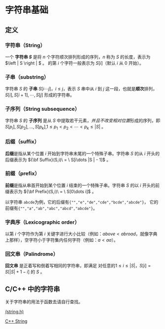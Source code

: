 # 字符串基础

## 定义

### 字符串（String）

一个 **字符串 $S$** 是将 $n$ 个字符顺次排列形成的序列，$n$ 称为 $S$ 的长度，表示为 $\left | S \right | $ 。 的第 $i$ 个字符一般表示为 $S[i]$（默认 $i$ 从 $0$ 开始）。

### 子串（substring）

字符串 $S$ 的 **子串** $S[i\cdots j]$，$i \leqslant j$，表示 $S$ 串中从 $i$ 到 $j$ 这一段，也就是**顺次**排列，$S[i],S[i+1],\cdots,S[j]$ 形成的字符串。

### 子序列（String subsequence）

字符串 $S$ 的 **子序列** 是从 $S$ 中提取若干元素，*并且不改变相对位置*形成的序列，即 $S[p_{i}], S[p_{2}],\dots,S[p_{k}]$,$1 \leqslant p_{1} < p_{2} < \cdots < p_{k} \leqslant |S|$ 。

### 后缀（suffix）

**后缀**是指从某个位置 $i$ 开始到字符串末尾的一个特殊子串。字符串 $S$ 的从 $i$ 开头的后缀表示为 ${\bf Suffix}(S,i)\ = \ S[i\dots |S | - 1]$ 。

### 前缀（prefix）

**前缀**是指从串首开始到某个位置 $i$ 结束的一个特殊子串。字符串 $S$ 的以 $i$ 开头的前缀表示为 ${\bf Prefix}(S,i)\ = \ S[0\dots i]$ 。

以字符串 `abcde`为例，它的后缀有`{"","e","de","cde","bcde","abcde"}`， 它的前缀有`{"","a","ab","abc","abcd","abcde"}`。

### 字典序（Lexicographic order）

以第 $i$ 个字符作为第 $i$ 关键字进行大小比较（例如：$above < abroad$，就像字典上那样），空字符小于字符集内任何字符（例如：$a < aa$）。

### 回文串（Palindrome）

**回文串** 是正着写和倒着写相同的字符串，即满足  对任意的$1 \leqslant i \leqslant |S |$，$S[i] = S[\left|S \right| + 1 - i]$ 的 $S$ 。

## C/C++ 中的字符串

关于字符串的用法于函数去请自行查找。

[<cstring>(string.h)](https://www.cplusplus.com/reference/cstring/)

[C++ String](https://www.cplusplus.com/reference/string/string/)

